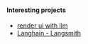 #### Interesting projects

- [render ui with llm](https://github.com/wandb/openui)
- [Langhain - Langsmith](https://www.langchain.com/langsmith)
